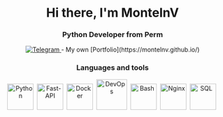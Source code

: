 <div id="header" align="center">
  <h1>Hi there, I'm MontelnV</h1>
  <h3>Python Developer from Perm</h3>
<div id="socials" align="center">
  <a href="https://t.me/MontelnV">
    <img src="https://img.shields.io/badge/Telegram-blue?style=for-the-badge&logo=telegram&logoColor=white" alt="Telegram"/>
  </a>
  - My own [Portfolio](https://montelnv.github.io/)
</div>

<h3>Languages and tools</h3>

<img src="https://cdn.jsdelivr.net/gh/devicons/devicon@latest/icons/python/python-original.svg" title="Python" width="60" height="60"/>&nbsp;
<img src="https://cdn.jsdelivr.net/gh/devicons/devicon@latest/icons/fastapi/fastapi-original.svg" title="Fast-API" width="60" height="60"/>&nbsp;
<img src="https://cdn.jsdelivr.net/gh/devicons/devicon@latest/icons/docker/docker-original.svg" title="Docker" width="60" height="60"/>&nbsp;
<img src="https://cdn.worldvectorlogo.com/logos/devops-2.svg" title="DevOps" width="70" height="70"/>&nbsp;
<img src="https://cdn.jsdelivr.net/gh/devicons/devicon@latest/icons/bash/bash-original.svg" title="Bash" width="60" height="60"/>&nbsp;
<img src="https://cdn.jsdelivr.net/gh/devicons/devicon@latest/icons/nginx/nginx-original.svg" title="Nginx" width="60" height="60"/>&nbsp;
<img src="https://cdn.jsdelivr.net/gh/devicons/devicon@latest/icons/sqlalchemy/sqlalchemy-original.svg" title="SQL" width="60" height="60"/>&nbsp;
